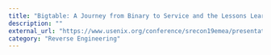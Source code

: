 ```yaml
---
title: "Bigtable: A Journey from Binary to Service and the Lessons Learned along the Way"
description: ""
external_url: "https://www.usenix.org/conference/srecon19emea/presentation/gleason"
category: "Reverse Engineering"
---
```

